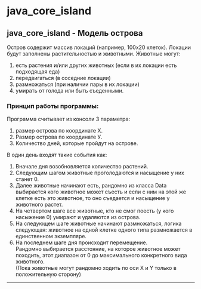 # java_core_island
## java_core_island - Модель острова 
Остров содержит массив локаций  (например, 100х20 клеток). Локации будут заполнены растительностью и животными. Животные могут: 
 1. есть растения и/или других животных (если в их локации есть подходящая еда)  
2. передвигаться (в соседние локации)  
3. размножаться (при наличии пары в их локации)  
4. умирать от голода или быть съеденными.  
### Принцип работы программы:
 Программа считывает из консоли 3 параметра:
1. размер острова по координате X.  
2. Размер острова по координате У.  
3. Количество дней, которые пройдут на острове.

В один день входят такие события как:  
1. Вначале дня возобновляется количество растений.  
2. Следующим шагом животные проголодаются и насыщение у них станет 0.  
3. Далее животные начинают есть, рандомно из класса Data выбирается кого животное может съесть 
   и если с ним на этой же клетке есть это животное, то оно съедается и насыщение у животного растет.  
4. На четвертом шаге все животные, кто не смог поесть (у кого насыжение 0) умирают и удаляются из острова.  
5. На следующем шаге животные начинают размножаться, логика следующая: животное на одной клетке одного типа размножается в единственном экземпляре.  
6. На последнем шаге дня происходит перемещение.  
   Рандомно выбирается расстояние, на которое животное может походить, этот диапазон от 0 до максимального конкретного вида животного.  
   (Пока животные могут рандомно ходить по оси X и Y только в положительную сторону)

----

